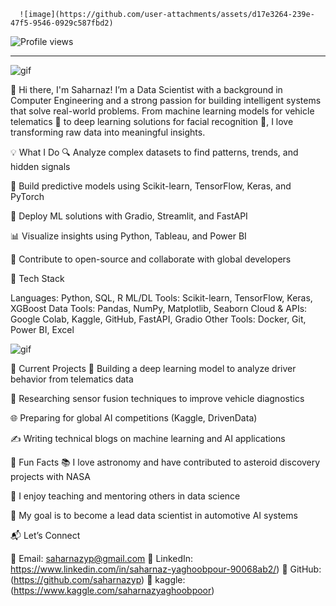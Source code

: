       ![image](https://github.com/user-attachments/assets/d17e3264-239e-47f5-9546-0929c587fbd2)

![Profile views](https://komarev.com/ghpvc/?username=saharnazyp&label=Profile%20views&color=brightgreen&style=for-the-badge)

---
![gif](https://github.com/user-attachments/assets/b7f3e2f9-4032-47d5-a634-9c7731f5c786)

👋 Hi there, I'm Saharnaz!
I’m a Data Scientist with a background in Computer Engineering and a strong passion for building intelligent systems that solve real-world problems. From machine learning models for vehicle telematics 🚗 to deep learning solutions for facial recognition 📸, I love transforming raw data into meaningful insights.



💡 What I Do
🔍 Analyze complex datasets to find patterns, trends, and hidden signals

🧠 Build predictive models using Scikit-learn, TensorFlow, Keras, and PyTorch

🚀 Deploy ML solutions with Gradio, Streamlit, and FastAPI

📊 Visualize insights using Python, Tableau, and Power BI

🔧 Contribute to open-source and collaborate with global developers

🧰 Tech Stack

Languages:        Python, SQL, R
ML/DL Tools:      Scikit-learn, TensorFlow, Keras, XGBoost
Data Tools:       Pandas, NumPy, Matplotlib, Seaborn
Cloud & APIs:     Google Colab, Kaggle, GitHub, FastAPI, Gradio
Other Tools:      Docker, Git, Power BI, Excel

![gif](https://github.com/user-attachments/assets/f7f10461-bb17-450e-9bfe-eb76d67ce9d1)


📌 Current Projects
🧭 Building a deep learning model to analyze driver behavior from telematics data

🔬 Researching sensor fusion techniques to improve vehicle diagnostics

🌐 Preparing for global AI competitions (Kaggle, DrivenData)

✍️ Writing technical blogs on machine learning and AI applications

🌱 Fun Facts
📚 I love astronomy and have contributed to asteroid discovery projects with NASA

📢 I enjoy teaching and mentoring others in data science

🎯 My goal is to become a lead data scientist in automotive AI systems

📬 Let’s Connect

📧 Email: saharnazyp@gmail.com
🔗 LinkedIn: https://www.linkedin.com/in/saharnaz-yaghoobpour-90068ab2/)
🔗 GitHub: (https://github.com/saharnazyp)
🔗 kaggle:(https://www.kaggle.com/saharnazyaghoobpoor)


